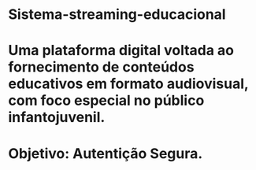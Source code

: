 # Sistema-streaming-educacional
# Uma plataforma digital voltada ao fornecimento de conteúdos educativos em formato audiovisual, com foco especial no público infantojuvenil. 
# Objetivo: Autentição Segura.

